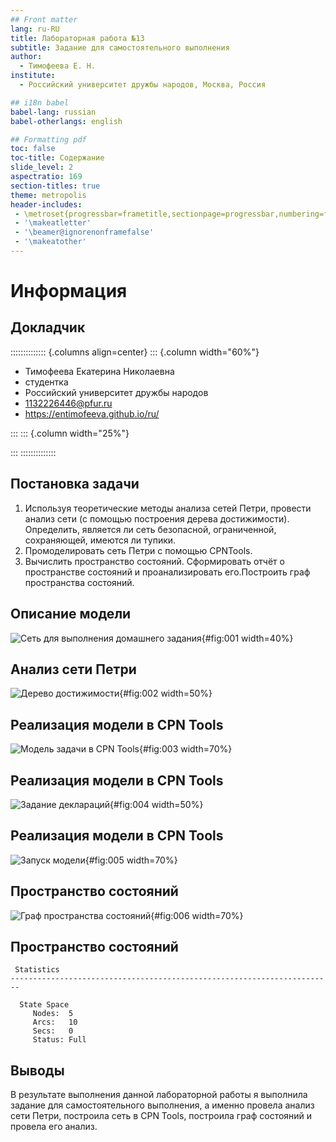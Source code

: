 ```yaml
---
## Front matter
lang: ru-RU
title: Лабораторная работа №13
subtitle: Задание для самостоятельного выполнения
author:
  - Тимофеева Е. Н.
institute:
  - Российский университет дружбы народов, Москва, Россия

## i18n babel
babel-lang: russian
babel-otherlangs: english

## Formatting pdf
toc: false
toc-title: Содержание
slide_level: 2
aspectratio: 169
section-titles: true
theme: metropolis
header-includes:
 - \metroset{progressbar=frametitle,sectionpage=progressbar,numbering=fraction}
 - '\makeatletter'
 - '\beamer@ignorenonframefalse'
 - '\makeatother'
---
```


# Информация

## Докладчик

:::::::::::::: {.columns align=center}
::: {.column width="60%"}

  * Тимофеева Екатерина Николаевна
  * студентка
  * Российский университет дружбы народов
  * [1132226446@pfur.ru](mailto:1132226446@pfur.ru)
  * <https://entimofeeva.github.io/ru/>

:::
::: {.column width="25%"}



:::
::::::::::::::

## Постановка задачи

1. Используя теоретические методы анализа сетей Петри, провести анализ сети (с помощью построения дерева достижимости). Определить, является ли сеть безопасной, ограниченной, сохраняющей, имеются ли
тупики.
2. Промоделировать сеть Петри с помощью CPNTools.
3. Вычислить пространство состояний. Сформировать отчёт о пространстве состояний и проанализировать его.Построить граф пространства состояний.

## Описание модели

![Сеть для выполнения домашнего задания](image/1.jpg){#fig:001 width=40%}

## Анализ сети Петри

![Дерево достижимости](image/2.jpg){#fig:002 width=50%}

## Реализация модели в CPN Tools

![Модель задачи в CPN Tools](image/3.jpg){#fig:003 width=70%}

## Реализация модели в CPN Tools

![Задание деклараций](image/4.jpg){#fig:004 width=50%}

## Реализация модели в CPN Tools

![Запуск модели](image/5.jpg){#fig:005 width=70%}

## Пространство состояний

![Граф пространства состояний](image/6.jpg){#fig:006 width=70%}

## Пространство состояний

```
 Statistics
------------------------------------------------------------------------

  State Space
     Nodes:  5
     Arcs:   10
     Secs:   0
     Status: Full
```

## Выводы

В результате выполнения данной лабораторной работы я выполнила задание для самостоятельного выполнения, а именно провела анализ сети Петри, построила сеть в CPN Tools, построила граф состояний и провела его анализ.
